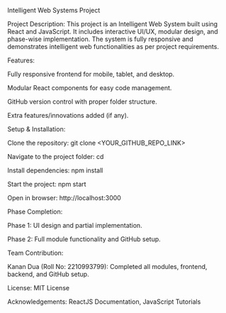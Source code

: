 Intelligent Web Systems Project

Project Description:
This project is an Intelligent Web System built using React and JavaScript. It includes interactive UI/UX, modular design, and phase-wise implementation. The system is fully responsive and demonstrates intelligent web functionalities as per project requirements.

Features:

Fully responsive frontend for mobile, tablet, and desktop.

Modular React components for easy code management.

GitHub version control with proper folder structure.

Extra features/innovations added (if any).

Setup & Installation:

Clone the repository: git clone <YOUR_GITHUB_REPO_LINK>

Navigate to the project folder: cd <project-folder-name>

Install dependencies: npm install

Start the project: npm start

Open in browser: http://localhost:3000

Phase Completion:

Phase 1: UI design and partial implementation.

Phase 2: Full module functionality and GitHub setup.

Team Contribution:

Kanan Dua (Roll No: 2210993799): Completed all modules, frontend, backend, and GitHub setup.

License: MIT License

Acknowledgements: ReactJS Documentation, JavaScript Tutorials
